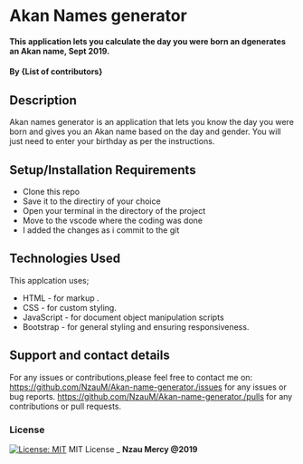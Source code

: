 # Akan Names generator

#### This application lets you calculate the day you were born an dgenerates an Akan name, Sept 2019.

#### By **{List of contributors}**

## Description

Akan names generator is an application that lets you know the day you were born and gives you an Akan name based on the day and gender.
You will just need to enter your birthday as per the instructions.

## Setup/Installation Requirements

- Clone this repo
- Save it to the directiry of your choice
- Open your terminal in the directory of the project
- Move to the vscode where the coding was done
- I added the changes as i commit to the git

## Technologies Used

This applcation uses;

- HTML - for markup .
- CSS - for custom styling.
- JavaScript - for document object manipulation scripts
- Bootstrap - for general styling and ensuring responsiveness.

## Support and contact details

For any issues or contributions,please feel free to contact me on:
https://github.com/NzauM/Akan-name-generator./issues for any issues or bug reports.
https://github.com/NzauM/Akan-name-generator./pulls for any contributions or pull requests.

### License

[![License: MIT](https://img.shields.io/badge/License-MIT-yellow.svg)](https://opensource.org/licenses/MIT)
MIT License
\_ **Nzau Mercy @2019**

